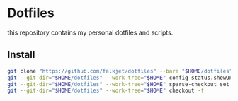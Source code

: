 # Dotfiles
this repository contains my personal dotfiles and scripts.

## Install
~~~bash
git clone "https://github.com/falkjet/dotfiles" --bare "$HOME/dotfiles"
git --git-dir="$HOME/dotfiles" --work-tree="$HOME" config status.showUntrackedFiles no
git --git-dir="$HOME/dotfiles" --work-tree="$HOME" sparse-checkout set '/*' '!*.md'
git --git-dir="$HOME/dotfiles" --work-tree="$HOME" checkout -f
~~~

